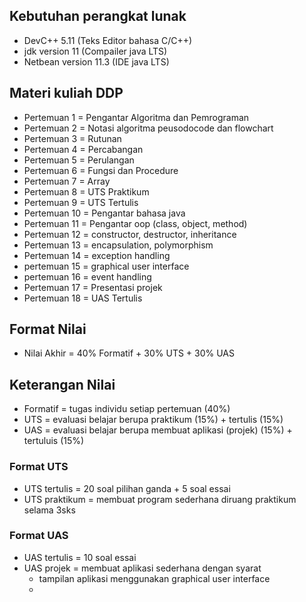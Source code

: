 ## Kebutuhan perangkat lunak

- DevC++ 5.11 (Teks Editor bahasa C/C++)
- jdk version 11 (Compailer java LTS)
- Netbean version 11.3 (IDE java LTS)

## Materi kuliah DDP

- Pertemuan 1 = Pengantar Algoritma dan Pemrograman
- Pertemuan 2 = Notasi algoritma peusodocode dan flowchart
- Pertemuan 3 = Rutunan
- Pertemuan 4 = Percabangan
- Pertemuan 5 = Perulangan
- Pertemuan 6 = Fungsi dan Procedure
- Pertemuan 7 = Array
- Pertemuan 8 = UTS Praktikum
- Pertemuan 9 = UTS Tertulis
- Pertemuan 10 = Pengantar bahasa java
- Pertemuan 11 = Pengantar oop (class, object, method)
- Pertemuan 12 = constructor, destructor, inheritance
- Pertemuan 13 = encapsulation, polymorphism
- Pertemuan 14 = exception handling
- pertemuan 15 = graphical user interface
- pertemuan 16 = event handling
- Pertemuan 17 = Presentasi projek
- Pertemuan 18 = UAS Tertulis

## Format Nilai

- Nilai Akhir = 40% Formatif + 30% UTS + 30% UAS

## Keterangan Nilai

- Formatif = tugas individu setiap pertemuan (40%)
- UTS = evaluasi belajar berupa praktikum (15%) + tertulis (15%)
- UAS = evaluasi belajar berupa membuat aplikasi (projek) (15%) + tertuluis (15%)

### Format UTS

- UTS tertulis = 20 soal pilihan ganda + 5 soal essai
- UTS praktikum = membuat program sederhana diruang praktikum selama 3sks

### Format UAS

- UAS tertulis = 10 soal essai
- UAS projek = membuat aplikasi sederhana dengan syarat
  - tampilan aplikasi menggunakan graphical user interface
  -
